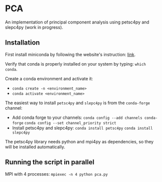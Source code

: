 # PCA

An implementation of principal component analysis using petsc4py and slepc4py (work in progress).

## Installation

First install miniconda by following the website's instruction: [link](https://docs.conda.io/projects/miniconda/en/latest/).

Verify that conda is properly installed on your system by typing: ```which conda```.

Create a conda environment and activate it: 

  - ```conda create -n <environment_name>```
  - ```conda activate <environment_name>```

The easiest way to install ```petsc4py``` and ```slepc4py``` is from the ```conda-forge``` channel:

- Add conda forge to your channels: ```conda config --add channels conda-forge``` ```conda config --set channel_priority strict```
- Install petsc4py and slepc4py: ```conda install petsc4py``` ```conda install slepc4py```

The petsc4py library needs python and mpi4py as dependencies, so they will be installed automatically.

## Running the script in parallel

MPI with 4 processes: ```mpiexec -n 4 python pca.py``` 

